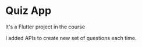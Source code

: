 # Quiz App

It's a Flutter project in the course

I added APIs to create new set of questions each time.

